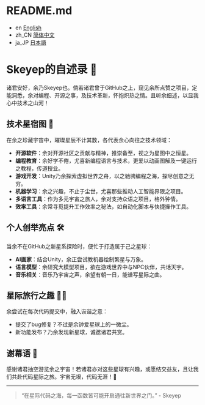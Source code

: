 # README.md
- en [English](README_EN.md)
- zh_CN [简体中文](README.md)
- ja_JP [日本語](README_JP.md)

# Skeyep的自述录 🚀

诸君安好，余乃Skeyep也。倘若诸君曾于GitHub之上，窥见余所点赞之项目，定能洞悉，余对编程、开源之事，及技术革新，怀抱炽热之情。且听余细述，以显我心中技术之山河！

## 技术星宿图 🌟

在余之珍藏宇宙中，璀璨星辰不计其数，各代表余心向往之技术领域：

- **开源软件**：余对开源社区之贡献与精神，推崇备至，视之为星图中之恒星。
- **编程教育**：余好学不倦，尤喜新编程语言与技术，更爱以动画图解及一键运行之教程，传道授业。
- **游戏开发**：Unity乃余探索虚拟世界之舟，以之驰骋编程之海，探尽创意之无穷。
- **机器学习**：余之兴趣，不止于尘世，尤喜那些推动人工智能界限之项目。
- **多语言工具**：作为多元宇宙之旅人，余对支持众语之项目，格外钟情。
- **效率工具**：余常寻觅提升工作效率之秘法，如自动化脚本与快捷操作工具。

## 个人创举亮点 🛠️

当余不在GitHub之新星系探险时，便忙于打造属于己之星球：

- **AI画家**：结合Unity，余正尝试教机器绘制繁星与万象。
- **语言模型**：余研究大模型项目，欲在游戏世界中与NPC伙伴，共话天宇。
- **音乐相关**：音乐乃宇宙之声，余望有朝一日，能谱写星际之曲。

## 星际旅行之趣 🚀😄

余尝试在每次代码提交中，融入诙谐之意：

- 提交了bug修复？不过是余钟爱星球上的一微尘。
- 新功能发布？乃余发现新星球，诚邀诸君共赏。

## 谢幕语 🌌

感谢诸君抽空游览余之宇宙！若诸君亦对这些星球有兴趣，或愿结交益友，且让我们共赴代码星际之旅。宇宙无垠，代码无涯！🌠

---
> “在星际代码之海，每一函数皆可能开启通往新世界之门。” - Skeyep
